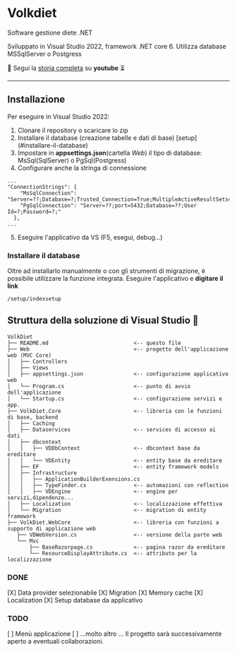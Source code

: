 # Volkdiet
Software gestione diete .NET

Sviluppato in Visual Studio 2022, framework .NET core 6.
Utilizza database MSSqlServer o Postgress

🧭 Segui la [storia completa](https://www.youtube.com/playlist?list=PLzoe2DR2djDYePswOq71jRrZYwMP8sPNd) su **youtube** ⏳

---

## Installazione

Per eseguire in Visual Studio 2022:
1. Clonare il repository o scaricare lo zip
2. Installare il database (creazione tabelle e dati di base) [setup] (#installare-il-database)
3. Impostare in **appsettings.json**(cartella *Web*)  il tipo di database: MsSql(SqlServer) o PgSql(Postgress)
4. Configurare anche la stringa di connessione
```
...
"ConnectionStrings": {
    "MsSqlConnection": "Server=??;Database=?;Trusted_Connection=True;MultipleActiveResultSets=true",
    "PgSqlConnection": "Server=??;port=5432;Database=??;User Id=?;Password=?;"
  },
...  
```
5. Eseguire l'applicativo da VS (F5, esegui, debug...)

### Installare il database

Oltre ad installarlo manualmente o con gli strumenti di migrazione, è possibile utilizzare la 
funzione integrata. Eseguire l'applicativo e **digitare il link** 

```
/setup/indexsetup
```

## Struttura della soluzione di Visual Studio 🐺

```
VolkDiet
├── README.md                           <-- questo file
├── Web                                 <-- progetto dell'applicazione web (MVC Core)
│   ├── Controllers
│   ├── Views
│   ├── appsettings.json				<-- configurazione applicativo web                         
│   └── Program.cs						<-- punto di avvio dell'applicazione
│   └── Startup.cs						<-- configurazione servizi e app. 
├── VolkDiet.Core						<-- libreria con le funzioni di base, backend
│   ├── Caching                         
│   ├── Dataservices                    <-- services di accesso ai dati
│   ├── dbcontext                       
│   │   ├── VDDbContext					<-- dbcontext base da ereditare
│   │   └── VDEntity                    <-- entity base da ereditare
│   ├── EF								<-- entity framework models 
│   ├── Infrastructure 
│   │   ├── ApplicationBuilderExensions.cs
│   │   ├── TypeFinder.cs				<-- automazioni con reflection
│   │   ├── VDEngine					<-- engine per servizi,dipendenze...
│   ├── Localization					<-- localizzazione effettiva
│   └── Migration						<-- migration di entity framework  
├── VolkDiet.WebCore					<-- libreria con funzioni a supporto di applicazione web
   ├── VDWebVersion.cs                  <-- versione della parte web
   └── Mvc                             
       ├── BaseRazorpage.cs			    <-- pagina razor da ereditare
       └── ResourceDisplayAttribute.cs  <-- attributo per la localizzazione

```

### DONE
[X] Data provider selezionabile
[X] Migration
[X] Memory cache
[X] Localization
[X] Setup database da applicativo

### TODO
[ ] Menù applicazione
[ ] ...molto altro ...
Il progetto sarà successivamente aperto a eventuali collaborazioni.




